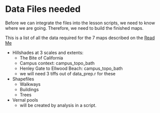 # Data Files needed
Before we can integrate the files into the lesson scripts,
we need to know where we are going. Therefore, we need to build
the finished maps. 

This is a list of all the data required for the 7 maps 
described on the [Read Me](https://github.com/UCSBCarpentry/geospatialRUCSBAtlas/blob/main/README.md)

* Hillshades at 3 scales and extents:
  * The Bite of California
  * Campus context: campus_topo_bath
  * Henley Gate to Ellwood Beach: campus_topo_bath
  * we will need 3 tiffs out of data_prep.r for these
* Shapefiles
  * Walkways
  * Buildings
  * Trees
* Vernal pools
  * will be created by analysis in a script.
